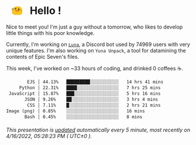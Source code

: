 <h1>   <img src="./spoink.gif" style="vertical-align:middle;" width="30px">   Hello ! </h1>

Nice to meet you! I'm just a guy without a tomorrow, who likes to develop little things with his poor knowledge.

Currently, I'm working on <a href='https://github.com/Asgarrrr/Luna'>`Luna`</a>, a Discord bot used by 74969 users with very unique features. I'm also working on `Yuna Unpack`, a tool for datamining the contents of Epic Seven's files.

This week, I've worked on ~33 hours of coding, and drinked 0 coffees ☕.

```
        EJS │ 44.13%   █████████░░░░░░░░░░░   14 hrs 41 mins
     Python │ 22.31%   ████░░░░░░░░░░░░░░░░   7 hrs 25 mins
 JavaScript │ 15.87%   ███░░░░░░░░░░░░░░░░░   5 hrs 16 mins
       JSON │ 9.26%    ██░░░░░░░░░░░░░░░░░░   3 hrs 4 mins
        CSS │ 7.11%    █░░░░░░░░░░░░░░░░░░░   2 hrs 21 mins
Image (png) │ 0.85%    ░░░░░░░░░░░░░░░░░░░░   16 mins
       Bash │ 0.45%    ░░░░░░░░░░░░░░░░░░░░   8 mins
```

###### This presentation is [updated](https://github.com/Asgarrrr) automatically every 5 minute, most recently on 4/16/2022, 05:28:23 PM ( UTC±0 ).